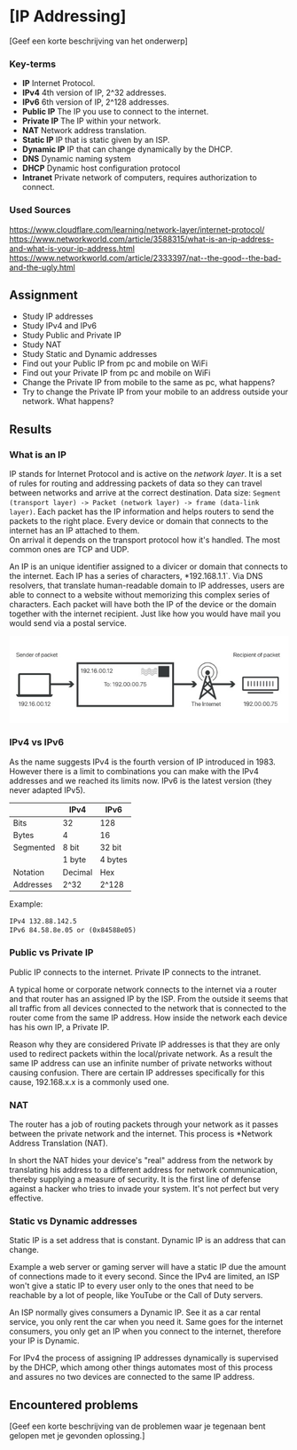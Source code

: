 # [IP Addressing]
[Geef een korte beschrijving van het onderwerp]

### Key-terms
- **IP** Internet Protocol.  
- **IPv4** 4th version of IP, 2^32 addresses.  
- **IPv6** 6th version of IP, 2^128 addresses.  
- **Public IP** The IP you use to connect to the internet.  
- **Private IP** The IP within your network.  
- **NAT** Network address translation.  
- **Static IP** IP that is static given by an ISP. 
- **Dynamic IP** IP that can change dynamically by the DHCP.
- **DNS** Dynamic naming system
- **DHCP** Dynamic host configuration protocol
- **Intranet** Private network of computers, requires authorization to connect. 


### Used Sources
https://www.cloudflare.com/learning/network-layer/internet-protocol/  
https://www.networkworld.com/article/3588315/what-is-an-ip-address-and-what-is-your-ip-address.html  
https://www.networkworld.com/article/2333397/nat--the-good--the-bad-and-the-ugly.html  

## Assignment
- Study IP addresses
- Study IPv4 and IPv6
- Study Public and Private IP
- Study NAT
- Study Static and Dynamic addresses
- Find out your Public IP from pc and mobile on WiFi
- Find out your Private IP from pc and mobile on WiFi
- Change the Private IP from mobile to the same as pc, what happens?
- Try to change the Private IP from your mobile to an address outside your network. What happens?

## Results
### What is an IP
IP stands for Internet Protocol and is active on the *network layer*. It is a set of rules for routing and addressing packets of data so they can travel between networks and arrive at the correct destination. Data size: ``Segment (transport layer) -> Packet (network layer) -> frame (data-link layer)``.
Each packet has the IP information and helps routers to send the packets to the right place. Every device or domain that connects to the internet has an IP attached to them.  
On arrival it depends on the transport protocol how it's handled. The most common ones are TCP and UDP.

An IP is an unique identifier assigned to a divicer or domain that connects to the internet. Each IP has a series of characters, *192.168.1.1`. Via DNS resolvers, that translate human-readable domain to IP addresses, users are able to connect to a website without memorizing this complex series of characters. Each packet will have both the IP of the device or the domain together with the internet recipient. Just like how you would have mail you would send via a postal service.  

![Screenshot IP addressing](../00_includes/NTW-01/IP_how_does_it_work.jpg)



### IPv4 vs IPv6
As the name suggests IPv4 is the fourth version of IP introduced in 1983. However there is a limit to combinations you can make with the IPv4 addresses and we reached its limits now. IPv6 is the latest version (they never adapted IPv5). 

||IPv4|IPv6|
|---|---|---|
|Bits|32|128|
|Bytes|4|16|
|Segmented| 8 bit | 32 bit |
|| 1 byte | 4 bytes|
|Notation|Decimal|Hex|
Addresses|2^32|2^128|


Example: 
``` 
IPv4 132.88.142.5 
IPv6 84.58.8e.05 or (0x84588e05)  
```


### Public vs Private IP
Public IP connects to the internet.
Private IP connects to the intranet. 

A typical home or corporate network connects to the internet via a router and that router has an assigned IP by the ISP. From the outside it seems that all traffic from all devices connected to the network that is connected to the router come from the same IP address. How inside the network each device has his own IP, a Private IP.

Reason why they are considered Private IP addresses is that they are only used to redirect packets within the local/private network. As a result the same IP address can use an infinite number of private networks without causing confusion. There are certain IP addresses specifically for this cause, 192.168.x.x is a commonly used one.

### NAT
The router has a job of routing packets through your network as it passes between the private network and the internet. This process is *Network Address Translation (NAT).

In short the NAT hides your device's "real" address from the network by translating his address to a different address for network communication, thereby supplying a measure of security. It is the first line of defense against a hacker who tries to invade your system. It's not perfect but very effective.

### Static vs Dynamic addresses
Static IP is a set address that is constant. 
Dynamic IP is an address that can change.

Example a web server or gaming server will have a static IP due the amount of connections made to it every second. Since the IPv4 are limited, an ISP won't give a static IP to every user only to the ones that need to be reachable by a lot of people, like YouTube or the Call of Duty servers.

An ISP normally gives consumers a Dynamic IP. See it as a car rental service, you only rent the car when you need it. Same goes for the internet consumers, you only get an IP when you connect to the internet, therefore your IP is Dynamic. 

For IPv4 the process of assigning IP addresses dynamically is supervised by the DHCP, which among other things automates most of this process and assures no two devices are connected to the same IP address. 

## Encountered problems
[Geef een korte beschrijving van de problemen waar je tegenaan bent gelopen met je gevonden oplossing.]

